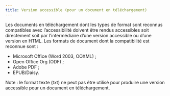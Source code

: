```yaml
---
title: Version accessible (pour un document en téléchargement)
---
```


Les documents en téléchargement dont les types de format sont reconnus compatibles avec l’accessibilité doivent être rendus accessibles soit directement soit par l’intermédiaire d’une version accessible ou d’une version en HTML. Les formats de document dont la compatibilité est reconnue sont :

- Microsoft Office (Word 2003, OOXML) ;
- Open Office Org (ODF) ;
- Adobe PDF ;
- EPUB/Daisy.

Note : le format texte (txt) ne peut pas être utilisé pour produire une version accessible pour un document en téléchargement.
